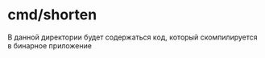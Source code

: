 # cmd/shorten

В данной директории будет содержаться код, который скомпилируется в бинарное приложение
